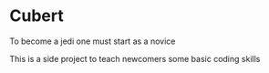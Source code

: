 # Cubert
To become a jedi one must start as a novice

This is a side project to teach newcomers some basic coding skills
